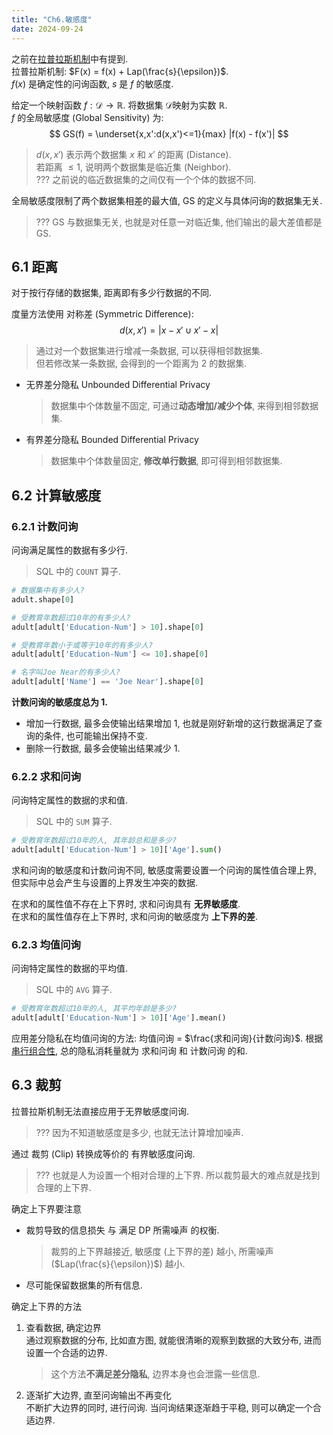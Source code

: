 ```yaml
---
title: "Ch6.敏感度"
date: 2024-09-24
---
```


之前在[拉普拉斯机制](./note-4#41-拉普拉斯机制)中有提到.  
拉普拉斯机制: $F(x) = f(x) + Lap(\frac{s}{\epsilon})$.  
$f(x)$ 是确定性的问询函数, $s$ 是 $f$ 的敏感度.  

给定一个映射函数 $f: \mathcal{D} \rightarrow \mathbb{R}$. 将数据集 $\mathcal{D}$映射为实数 $\mathbb{R}$.  
$f$ 的全局敏感度 (Global Sensitivity) 为:  
$$
GS(f) = \underset{x,x':d(x,x')<=1}{max} |f(x) - f(x')|
$$
  > $d(x,x')$ 表示两个数据集 $x$ 和 $x'$ 的距离 (Distance).  
  > 若距离 $\leq 1$, 说明两个数据集是临近集 (Neighbor).  
  > ??? 之前说的临近数据集的之间仅有一个个体的数据不同.

全局敏感度限制了两个数据集相差的最大值, GS 的定义与具体问询的数据集无关.  
> ??? GS 与数据集无关, 也就是对任意一对临近集, 他们输出的最大差值都是 GS.

## 6.1 距离

对于按行存储的数据集, 距离即有多少行数据的不同.  

度量方法使用 对称差 (Symmetric Difference):  
$$
d(x,x') = |x - x' \cup x' - x|
$$
> 通过对一个数据集进行增减一条数据, 可以获得相邻数据集.  
> 但若修改某一条数据, 会得到的一个距离为 2 的数据集.

- 无界差分隐私 Unbounded Differential Privacy  
  > 数据集中个体数量不固定, 可通过**动态增加/减少个体**, 来得到相邻数据集.

- 有界差分隐私 Bounded Differential Privacy  
  > 数据集中个体数量固定, **修改单行数据**, 即可得到相邻数据集.

## 6.2 计算敏感度
### 6.2.1 计数问询

问询满足属性的数据有多少行.
> SQL 中的 `COUNT` 算子.

```python
# 数据集中有多少人?
adult.shape[0]

# 受教育年数超过10年的有多少人?
adult[adult['Education-Num'] > 10].shape[0]

# 受教育年数小于或等于10年的有多少人?
adult[adult['Education-Num'] <= 10].shape[0]

# 名字叫Joe Near的有多少人?
adult[adult['Name'] == 'Joe Near'].shape[0]
```

**计数问询的敏感度总为 1.**  
- 增加一行数据, 最多会使输出结果增加 1, 也就是刚好新增的这行数据满足了查询的条件, 也可能输出保持不变. 
- 删除一行数据, 最多会使输出结果减少 1.

### 6.2.2 求和问询

问询特定属性的数据的求和值.
> SQL 中的 `SUM` 算子.

```python
# 受教育年数超过10年的人, 其年龄总和是多少?
adult[adult['Education-Num'] > 10]['Age'].sum()
```

求和问询的敏感度和计数问询不同, 敏感度需要设置一个问询的属性值合理上界, 但实际中总会产生与设置的上界发生冲突的数据.

在求和的属性值不存在上下界时, 求和问询具有 **无界敏感度**.  
在求和的属性值存在上下界时, 求和问询的敏感度为 **上下界的差**.  

### 6.2.3 均值问询

问询特定属性的数据的平均值.
> SQL 中的 `AVG` 算子.

```python
# 受教育年数超过10年的人, 其平均年龄是多少?
adult[adult['Education-Num'] > 10]['Age'].mean()
```

应用差分隐私在均值问询的方法: 均值问询 = $\frac{求和问询}{计数问询}$.
根据[串行组合性](./note-5#51-串行组合性), 总的隐私消耗量就为 求和问询 和 计数问询 的和.  

## 6.3 裁剪

拉普拉斯机制无法直接应用于无界敏感度问询.
> ??? 因为不知道敏感度是多少, 也就无法计算增加噪声.  

通过 裁剪 (Clip) 转换成等价的 有界敏感度问询.  
> ??? 也就是人为设置一个相对合理的上下界. 所以裁剪最大的难点就是找到合理的上下界.  

确定上下界要注意
- 裁剪导致的信息损失 与 满足 DP 所需噪声 的权衡.  
    > 裁剪的上下界越接近, 敏感度 (上下界的差) 越小, 所需噪声 ($Lap(\frac{s}{\epsilon})$) 越小.  
- 尽可能保留数据集的所有信息.  

确定上下界的方法  
1. 查看数据, 确定边界  
  通过观察数据的分布, 比如直方图, 就能很清晰的观察到数据的大致分布, 进而设置一个合适的边界.  
    > 这个方法**不满足差分隐私**, 边界本身也会泄露一些信息.  
2. 逐渐扩大边界, 直至问询输出不再变化  
  不断扩大边界的同时, 进行问询. 当问询结果逐渐趋于平稳, 则可以确定一个合适边界.  